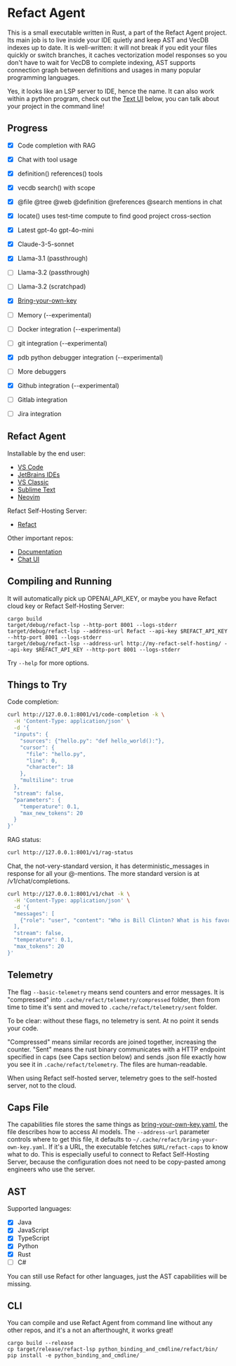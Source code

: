 
# Refact Agent

This is a small executable written in Rust, a part of the Refact Agent project. Its main job is to live
inside your IDE quietly and keep AST and VecDB indexes up to date. It is well-written: it will not break if
you edit your files quickly or switch branches, it caches vectorization model responses so you
don't have to wait for VecDB to complete indexing, AST supports connection graph between definitions
and usages in many popular programming languages.

Yes, it looks like an LSP server to IDE, hence the name. It can also work within a python program,
check out the [Text UI](#cli) below, you can talk about your project in the command line!


## Progress

- [x] Code completion with RAG
- [x] Chat with tool usage
- [x] definition() references() tools
- [x] vecdb search() with scope
- [x] @file @tree @web @definition @references @search mentions in chat
- [x] locate() uses test-time compute to find good project cross-section
- [x] Latest gpt-4o gpt-4o-mini
- [x] Claude-3-5-sonnet
- [x] Llama-3.1 (passthrough)
- [ ] Llama-3.2 (passthrough)
- [ ] Llama-3.2 (scratchpad)
- [x] [Bring-your-own-key](https://docs.refact.ai/byok/)
- [ ] Memory (--experimental)
- [ ] Docker integration (--experimental)
- [ ] git integration (--experimental)
- [x] pdb python debugger integration (--experimental)
- [ ] More debuggers
- [x] Github integration (--experimental)
- [ ] Gitlab integration
- [ ] Jira integration


## Refact Agent

Installable by the end user:

* [VS Code](https://github.com/smallcloudai/refact-vscode/)
* [JetBrains IDEs](https://github.com/smallcloudai/refact-intellij)
* [VS Classic](https://github.com/smallcloudai/refact-vs-classic/)
* [Sublime Text](https://github.com/smallcloudai/refact-sublime/)
* [Neovim](https://github.com/smallcloudai/refact-neovim)

Refact Self-Hosting Server:

* [Refact](https://github.com/smallcloudai/refact/)

Other important repos:

* [Documentation](https://github.com/smallcloudai/web_docs_refact_ai)
* [Chat UI](https://github.com/smallcloudai/refact-chat-js)


## Compiling and Running

It will automatically pick up OPENAI_API_KEY, or maybe you have Refact cloud key or Refact Self-Hosting Server:

```
cargo build
target/debug/refact-lsp --http-port 8001 --logs-stderr
target/debug/refact-lsp --address-url Refact --api-key $REFACT_API_KEY --http-port 8001 --logs-stderr
target/debug/refact-lsp --address-url http://my-refact-self-hosting/ --api-key $REFACT_API_KEY --http-port 8001 --logs-stderr
```

Try `--help` for more options.


## Things to Try

Code completion:

```bash
curl http://127.0.0.1:8001/v1/code-completion -k \
  -H 'Content-Type: application/json' \
  -d '{
  "inputs": {
    "sources": {"hello.py": "def hello_world():"},
    "cursor": {
      "file": "hello.py",
      "line": 0,
      "character": 18
    },
    "multiline": true
  },
  "stream": false,
  "parameters": {
    "temperature": 0.1,
    "max_new_tokens": 20
  }
}'
```

RAG status:

```bash
curl http://127.0.0.1:8001/v1/rag-status
```

Chat, the not-very-standard version, it has deterministic_messages in response for all your @-mentions. The more standard version
is at /v1/chat/completions.

```bash
curl http://127.0.0.1:8001/v1/chat -k \
  -H 'Content-Type: application/json' \
  -d '{
  "messages": [
    {"role": "user", "content": "Who is Bill Clinton? What is his favorite programming language?"}
  ],
  "stream": false,
  "temperature": 0.1,
  "max_tokens": 20
}'
```


## Telemetry

The flag `--basic-telemetry` means send counters and error messages. It is "compressed"
into `.cache/refact/telemetry/compressed` folder, then from time to time it's sent and moved
to `.cache/refact/telemetry/sent` folder.

To be clear: without these flags, no telemetry is sent. At no point it sends your code.

"Compressed" means similar records are joined together, increasing the counter. "Sent" means the rust binary
communicates with a HTTP endpoint specified in caps (see Caps section below) and sends .json file exactly how
you see it in `.cache/refact/telemetry`. The files are human-readable.

When using Refact self-hosted server, telemetry goes to the self-hosted server, not to the cloud.


## Caps File

The capabilities file stores the same things as [bring-your-own-key.yaml](bring_your_own_key), the file describes how to access AI models.
The `--address-url` parameter controls where to get this file, it defaults to `~/.cache/refact/bring-your-own-key.yaml`.
If it's a URL, the executable fetches `$URL/refact-caps` to know what to do. This is especially useful to connect to Refact Self-Hosting Server,
because the configuration does not need to be copy-pasted among engineers who use the server.


## AST

Supported languages:

- [x] Java
- [x] JavaScript
- [x] TypeScript
- [x] Python
- [x] Rust
- [ ] C#

You can still use Refact for other languages, just the AST capabilities will be missing.


## CLI

You can compile and use Refact Agent from command line without any other repos, and it's a not an afterthought, it works great!

```
cargo build --release
cp target/release/refact-lsp python_binding_and_cmdline/refact/bin/
pip install -e python_binding_and_cmdline/
```

